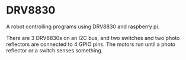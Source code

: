 DRV8830
=======

A robot controlling programs using DRV8830 and raspberry pi.

There are 3 DRV8830s on an I2C bus, and two switches and two photo reflectors are connected to 4 GPIO pins.
The motors run until a photo reflector or a switch senses something.
